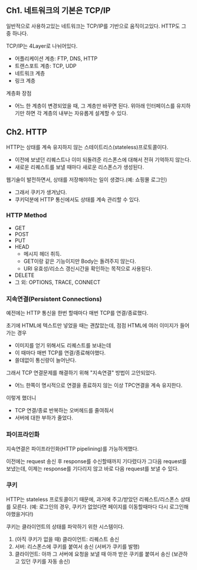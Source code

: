 
## Ch1. 네트워크의 기본은 TCP/IP

일반적으로 사용하고있는 네트워크는 TCP/IP를 기반으로 움직이고있다. HTTP도 그 중 하나다.

TCP/IP는 4Layer로 나뉘어있다.

- 어플리케이션 계층: FTP, DNS, HTTP
- 트랜스포트 계층: TCP, UDP
- 네트워크 계층
- 링크 계층

계층화 장점

- 어느 한 계층이 변경되었을 때, 그 계층만 바꾸면 된다. 위아래 인터페이스를 유지하기만 하면 각 계층의 내부는 자유롭게 설계할 수 있다.

## Ch2. HTTP

HTTP는 상태를 계속 유지하지 않는 스테이트리스(stateless)프로토콜이다.

- 이전에 보냈던 리퀘스트나 이미 되돌려준 리스폰스에 대해서 전혀 기억하지 않는다.
- 새로운 리퀘스트를 보낼 때마다 새로운 리스폰스가 생성된다.

웹기술이 발전하면서, 상태를 저장해야하는 일이 생겼다.(예: 쇼핑몰 로그인)

- 그래서 쿠키가 생겨났다.
- 쿠키덕분에 HTTP 통신에서도 상태를 계속 관리할 수 있다.

### HTTP Method

- GET
- POST
- PUT
- HEAD
  - 메시지 헤더 취득. 
  - GET이랑 같은 기능이지만 Body는 돌려주지 않는다.
  - URI 유효성/리소스 갱신시간을 확인하는 목적으로 사용된다.
- DELETE
- 그 외: OPTIONS, TRACE, CONNECT

### 지속연결(Persistent Connections)

예전에는 HTTP 통신을 한번 할때마다 매번 TCP를 연결/종료했다.

초기에 HTML에 텍스트만 넣었을 때는 괜찮았는데, 점점 HTML에 여러 이미지가 들어가는 경우 

- 이미지를 얻기 위해서도 리퀘스트를 보내는데
- 이 때마다 매번 TCP를 연결/종료해야했다.
- 쓸데없이 통신량이 늘어난다.

그래서 TCP 연결문제를 해결하기 위해 "지속연결" 방법이 고안되었다.

- 어느 한쪽이 명시적으로 연결을 종료하지 않는 이상 TPC연결을 계속 유지한다.

이렇게 했더니

- TCP 연결/종료 반복하는 오버헤드를 줄여줘서
- 서버에 대한 부하가 줄었다.

### 파이프라인화

지속연결은 파이프라인화(HTTP pipelining)를 가능하게했다.

이전에는 request 송신 후 response를 수신할때까지 기다렸다가 그다음 request를 보냈는데, 이제는 response를 기다리지 않고 바로 다음 request를 보낼 수 있다.

### 쿠키

HTTP는 stateless 프로토콜이기 때문에, 과거에 주고/받았던 리퀘스트/리스폰스 상태를 모른다.
(예: 로그인의 경우, 쿠키가 없었다면 페이지를 이동할때마다 다시 로그인해야했을거다!)

쿠키는 클라이언트의 상태를 파악하기 위한 시스템이다.

1. (아직 쿠키가 없을 때) 클라이언트: 리퀘스트 송신
2. 서버: 리스폰스에 쿠키를 붙여서 송신 (서버가 쿠키를 발행)
3. 클라이언트: 아까 그 서버에 요청을 보낼 때 아까 받은 쿠키를 붙여서 송신 (보관하고 있던 쿠키를 자동 송신)
